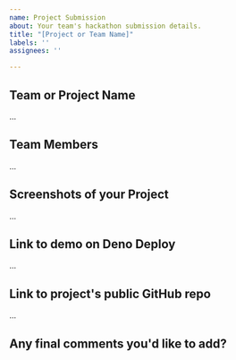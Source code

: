 ```yaml
---
name: Project Submission
about: Your team's hackathon submission details.
title: "[Project or Team Name]"
labels: ''
assignees: ''

---
```


## Team or Project Name
...

## Team Members
...

## Screenshots of your Project
...

## Link to demo on Deno Deploy
...

## Link to project's public GitHub repo
...

## Any final comments you'd like to add?